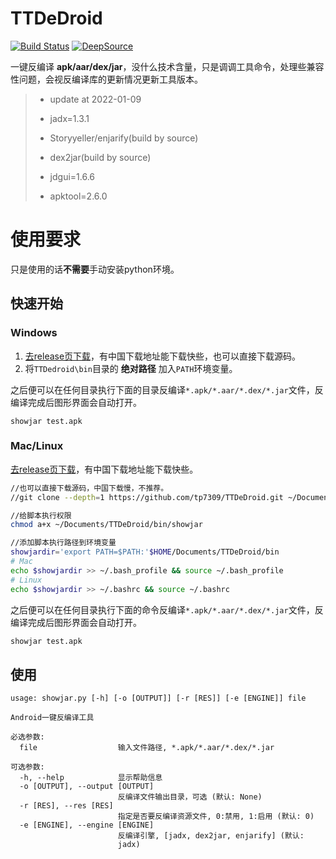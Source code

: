 # TTDeDroid
[![Build Status](https://travis-ci.com/tp7309/TTDeDroid.svg?branch=master)](https://travis-ci.com/tp7309/TTDeDroid)
[![DeepSource](https://deepsource.io/gh/tp7309/TTDeDroid.svg/?label=active+issues&show_trend=true)](https://deepsource.io/gh/tp7309/TTDeDroid/?ref=repository-badge)
<!-- [![codecov](https://codecov.io/gh/tp7309/TTDeDroid/branch/master/graph/badge.svg?token=lyEWTqfeb9)](https://codecov.io/gh/tp7309/TTDeDroid) -->

一键反编译 **apk/aar/dex/jar**，没什么技术含量，只是调调工具命令，处理些兼容性问题，会视反编译库的更新情况更新工具版本。

> - update at 2022-01-09
>
> - jadx=1.3.1
> - Storyyeller/enjarify(build by source)
> - dex2jar(build by source)
> - jdgui=1.6.6
> - apktool=2.6.0

# 使用要求
只是使用的话**不需要**手动安装python环境。

## 快速开始

### Windows
1. [去release页下载](https://github.com/tp7309/TTDeDroid/releases)，有中国下载地址能下载快些，也可以直接下载源码。
2. 将`TTDedroid\bin`目录的 **绝对路径** 加入`PATH`环境变量。

之后便可以在任何目录执行下面的目录反编译`*.apk/*.aar/*.dex/*.jar`文件，反编译完成后图形界面会自动打开。
```
showjar test.apk
```

### Mac/Linux
[去release页下载](https://github.com/tp7309/TTDeDroid/releases)，有中国下载地址能下载快些。
```bash
//也可以直接下载源码，中国下载慢，不推荐。
//git clone --depth=1 https://github.com/tp7309/TTDeDroid.git ~/Documents/TTDeDroid

//给脚本执行权限
chmod a+x ~/Documents/TTDeDroid/bin/showjar

//添加脚本执行路径到环境变量
showjardir='export PATH=$PATH:'$HOME/Documents/TTDeDroid/bin
# Mac
echo $showjardir >> ~/.bash_profile && source ~/.bash_profile
# Linux
echo $showjardir >> ~/.bashrc && source ~/.bashrc
```

之后便可以在任何目录执行下面的命令反编译`*.apk/*.aar/*.dex/*.jar`文件，反编译完成后图形界面会自动打开。
```bash
showjar test.apk
```

## 使用

```
usage: showjar.py [-h] [-o [OUTPUT]] [-r [RES]] [-e [ENGINE]] file

Android一键反编译工具

必选参数:
  file                  输入文件路径, *.apk/*.aar/*.dex/*.jar

可选参数:
  -h, --help            显示帮助信息
  -o [OUTPUT], --output [OUTPUT]
                        反编译文件输出目录，可选 (默认: None)
  -r [RES], --res [RES]
                        指定是否要反编译资源文件, 0:禁用, 1:启用 (默认: 0)
  -e [ENGINE], --engine [ENGINE]
                        反编译引擎, [jadx, dex2jar, enjarify] (默认:
                        jadx)
```
